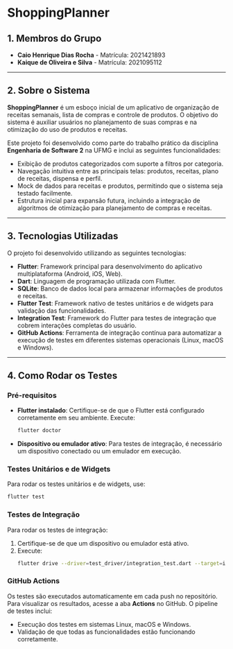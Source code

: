 # **ShoppingPlanner**

## **1. Membros do Grupo**
- **Caio Henrique Dias Rocha** - Matrícula: 2021421893  
- **Kaique de Oliveira e Silva** - Matrícula: 2021095112  

---

## **2. Sobre o Sistema**
**ShoppingPlanner** é um esboço inicial de um aplicativo de organização de receitas semanais, lista de compras e controle de produtos. O objetivo do sistema é auxiliar usuários no planejamento de suas compras e na otimização do uso de produtos e receitas. 

Este projeto foi desenvolvido como parte do trabalho prático da disciplina **Engenharia de Software 2** na UFMG e inclui as seguintes funcionalidades:
- Exibição de produtos categorizados com suporte a filtros por categoria.
- Navegação intuitiva entre as principais telas: produtos, receitas, plano de receitas, dispensa e perfil.
- Mock de dados para receitas e produtos, permitindo que o sistema seja testado facilmente.
- Estrutura inicial para expansão futura, incluindo a integração de algoritmos de otimização para planejamento de compras e receitas.

---

## **3. Tecnologias Utilizadas**
O projeto foi desenvolvido utilizando as seguintes tecnologias:
- **Flutter**: Framework principal para desenvolvimento do aplicativo multiplataforma (Android, iOS, Web).
- **Dart**: Linguagem de programação utilizada com Flutter.
- **SQLite**: Banco de dados local para armazenar informações de produtos e receitas.
- **Flutter Test**: Framework nativo de testes unitários e de widgets para validação das funcionalidades.
- **Integration Test**: Framework do Flutter para testes de integração que cobrem interações completas do usuário.
- **GitHub Actions**: Ferramenta de integração contínua para automatizar a execução de testes em diferentes sistemas operacionais (Linux, macOS e Windows).

---

## **4. Como Rodar os Testes**
### **Pré-requisitos**
- **Flutter instalado**: Certifique-se de que o Flutter está configurado corretamente em seu ambiente. Execute:
  ```bash
  flutter doctor
  ```

- **Dispositivo ou emulador ativo**: Para testes de integração, é necessário um dispositivo conectado ou um emulador em execução.

### **Testes Unitários e de Widgets**
Para rodar os testes unitários e de widgets, use:
```bash
flutter test
```

### **Testes de Integração**
Para rodar os testes de integração:
1. Certifique-se de que um dispositivo ou emulador está ativo.
2. Execute:
    ```bash
    flutter drive --driver=test_driver/integration_test.dart --target=integration_test/app_test.dart
    ```

### **GitHub Actions**
Os testes são executados automaticamente em cada push no repositório. Para visualizar os resultados, acesse a aba **Actions** no GitHub.
O pipeline de testes inclui:
- Execução dos testes em sistemas Linux, macOS e Windows.
- Validação de que todas as funcionalidades estão funcionando corretamente.


